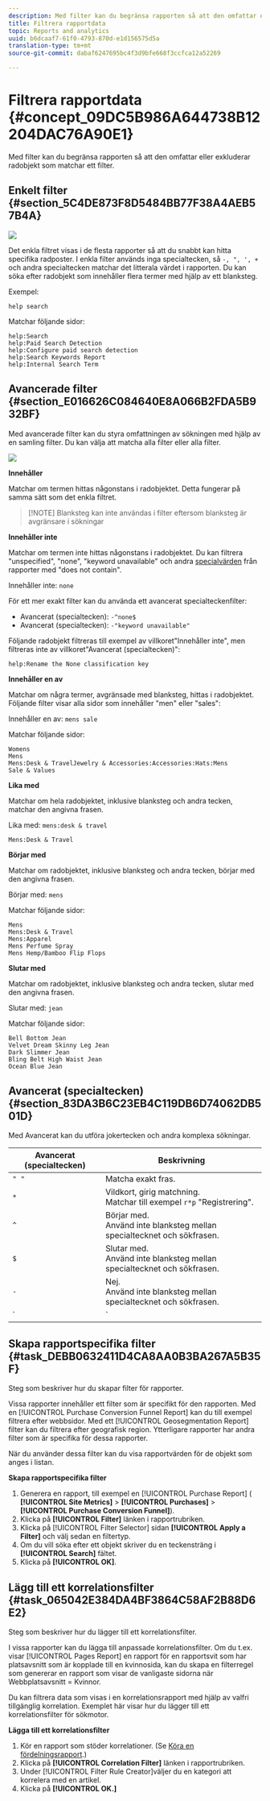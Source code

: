 ```yaml
---
description: Med filter kan du begränsa rapporten så att den omfattar eller exkluderar radobjekt som matchar ett filter.
title: Filtrera rapportdata
topic: Reports and analytics
uuid: b6dcaaf7-61f0-4793-870d-e1d156575d5a
translation-type: tm+mt
source-git-commit: dabaf6247695bc4f3d9bfe668f3ccfca12a52269

---
```



# Filtrera rapportdata {#concept_09DC5B986A644738B12204DAC76A90E1}

Med filter kan du begränsa rapporten så att den omfattar eller exkluderar radobjekt som matchar ett filter.

## Enkelt filter {#section_5C4DE873F8D5484BB77F38A4AEB57B4A}

![](assets/filter.png)

Det enkla filtret visas i de flesta rapporter så att du snabbt kan hitta specifika radposter. I enkla filter används inga specialtecken, så `-, ", ', +` och andra specialtecken matchar det litterala värdet i rapporten. Du kan söka efter radobjekt som innehåller flera termer med hjälp av ett blanksteg.

Exempel:

```
help search
```

Matchar följande sidor:

```
help:Search
help:Paid Search Detection
help:Configure paid search detection
help:Search Keywords Report
help:Internal Search Term
```

## Avancerade filter {#section_E016626C084640E8A066B2FDA5B932BF}

Med avancerade filter kan du styra omfattningen av sökningen med hjälp av en samling filter. Du kan välja att matcha alla filter eller alla filter.

![](assets/advanced_filter.png)

**Innehåller**

Matchar om termen hittas någonstans i radobjektet. Detta fungerar på samma sätt som det enkla filtret.

>[!NOTE] Blanksteg kan inte användas i filter eftersom blanksteg är avgränsare i sökningar

**Innehåller inte**

Matchar om termen inte hittas någonstans i radobjektet. Du kan filtrera &quot;unspecified&quot;, &quot;none&quot;, &quot;keyword unavailable&quot; och andra [specialvärden](https://marketing.adobe.com/resources/help/en_US/reference/none-unspecified-unknown-other.html) från rapporter med &quot;does not contain&quot;.

Innehåller inte: `none`

För ett mer exakt filter kan du använda ett avancerat specialteckenfilter:

* Avancerat (specialtecken): `-^none$`
* Avancerat (specialtecken): `-"keyword unavailable"`

Följande radobjekt filtreras till exempel av villkoret&quot;Innehåller inte&quot;, men filtreras inte av villkoret&quot;Avancerat (specialtecken)&quot;:

```
help:Rename the None classification key
```

**Innehåller en av**

Matchar om några termer, avgränsade med blanksteg, hittas i radobjektet. Följande filter visar alla sidor som innehåller &quot;men&quot; eller &quot;sales&quot;:

Innehåller en av: `mens sale`

Matchar följande sidor:

```
Womens
Mens
Mens:Desk & TravelJewelry & Accessories:Accessories:Hats:Mens
Sale & Values
```

**Lika med**

Matchar om hela radobjektet, inklusive blanksteg och andra tecken, matchar den angivna frasen.

Lika med: `mens:desk & travel`

`Mens:Desk & Travel`

**Börjar med**

Matchar om radobjektet, inklusive blanksteg och andra tecken, börjar med den angivna frasen.

Börjar med: `mens`

Matchar följande sidor:

```
Mens
Mens:Desk & Travel
Mens:Apparel
Mens Perfume Spray
Mens Hemp/Bamboo Flip Flops
```

**Slutar med**

Matchar om radobjektet, inklusive blanksteg och andra tecken, slutar med den angivna frasen.

Slutar med: `jean`

Matchar följande sidor:

```
Bell Bottom Jean
Velvet Dream Skinny Leg Jean
Dark Slimmer Jean
Bling Belt High Waist Jean
Ocean Blue Jean
```

## Avancerat (specialtecken) {#section_83DA3B6C23EB4C119DB6D74062DB501D}

Med Avancerat kan du utföra jokertecken och andra komplexa sökningar.

| Avancerat (specialtecken) | Beskrivning |
|--- |--- |
| `" "` | Matcha exakt fras. |
| `*` | Vildkort, girig matchning. <br>Matchar till exempel `r*p` &quot;Registrering&quot;. |
| `^` | Börjar med. <br>Använd inte blanksteg mellan specialtecknet och sökfrasen. |
| `$` | Slutar med. <br>Använd inte blanksteg mellan specialtecknet och sökfrasen. |
| `-` | Nej. <br>Använd inte blanksteg mellan specialtecknet och sökfrasen. |
| `|` | <br>OrNote:  Du måste inkludera ett mellanslag på varje sida av lodstreck `" | "`. |

## Skapa rapportspecifika filter {#task_DEBB0632411D4CA8AA0B3BA267A5B35F}

Steg som beskriver hur du skapar filter för rapporter.

<!-- 

t_reports_filter_specific.xml

 -->

Vissa rapporter innehåller ett filter som är specifikt för den rapporten. Med en [!UICONTROL Purchase Conversion Funnel Report] kan du till exempel filtrera efter webbsidor. Med ett [!UICONTROL Geosegmentation Report] filter kan du filtrera efter geografisk region. Ytterligare rapporter har andra filter som är specifika för dessa rapporter.

När du använder dessa filter kan du visa rapportvärden för de objekt som anges i listan.

**Skapa rapportspecifika filter**

1. Generera en rapport, till exempel en [!UICONTROL Purchase Report] ( **[!UICONTROL Site Metrics]** > **[!UICONTROL Purchases]** > **[!UICONTROL Purchase Conversion Funnel]**).
1. Klicka på **[!UICONTROL Filter]** länken i rapportrubriken.
1. Klicka på [!UICONTROL Filter Selector] sidan **[!UICONTROL Apply a Filter]** och välj sedan en filtertyp.
1. Om du vill söka efter ett objekt skriver du en teckensträng i **[!UICONTROL Search]** fältet.
1. Klicka på **[!UICONTROL OK]**.

## Lägg till ett korrelationsfilter {#task_065042E384DA4BF3864C58AF2B88D6E2}

Steg som beskriver hur du lägger till ett korrelationsfilter.

<!-- 

t_reports_correlation_filter.xml

 -->

I vissa rapporter kan du lägga till anpassade korrelationsfilter. Om du t.ex. visar [!UICONTROL Pages Report] en rapport för en rapportsvit som har platsavsnitt som är kopplade till en kvinnosida, kan du skapa en filterregel som genererar en rapport som visar de vanligaste sidorna när Webbplatsavsnitt = Kvinnor.

Du kan filtrera data som visas i en korrelationsrapport med hjälp av valfri tillgänglig korrelation. Exemplet här visar hur du lägger till ett korrelationsfilter för sökmotor.

**Lägga till ett korrelationsfilter**

1. Kör en rapport som stöder korrelationer. (Se [Köra en fördelningsrapport](/help/analyze/reports-analytics/reports-customize/breakdowns.md#task_F685624830E64C829C8BE6435A107F69).)
1. Klicka på **[!UICONTROL Correlation Filter]** länken i rapportrubriken.
1. Under [!UICONTROL Filter Rule Creator]väljer du en kategori att korrelera med en artikel.
1. Klicka på **[!UICONTROL OK.]**

